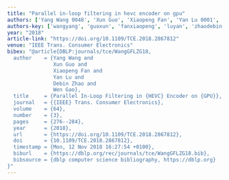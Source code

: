 ```yaml
---
title: "Parallel in-loop filtering in hevc encoder on gpu"
authors: ['Yang Wang 0048', 'Xun Guo', 'Xiaopeng Fan', 'Yan Lu 0001', 'Debin Zhao', 'Wen Gao 0001']
authors-key: ['wangyang', 'guoxun', 'fanxiaopeng', 'luyan', 'zhaodebin', 'gaowen']
year: "2018"
article-link: "https://doi.org/10.1109/TCE.2018.2867812"
venue: "IEEE Trans. Consumer Electronics"
bibex: "@article{DBLP:journals/tce/WangGFLZG18,
  author    = {Yang Wang and
               Xun Guo and
               Xiaopeng Fan and
               Yan Lu and
               Debin Zhao and
               Wen Gao},
  title     = {Parallel In-Loop Filtering in {HEVC} Encoder on {GPU}},
  journal   = {{IEEE} Trans. Consumer Electronics},
  volume    = {64},
  number    = {3},
  pages     = {276--284},
  year      = {2018},
  url       = {https://doi.org/10.1109/TCE.2018.2867812},
  doi       = {10.1109/TCE.2018.2867812},
  timestamp = {Mon, 12 Nov 2018 16:27:54 +0100},
  biburl    = {https://dblp.org/rec/journals/tce/WangGFLZG18.bib},
  bibsource = {dblp computer science bibliography, https://dblp.org}
}"
---
```

